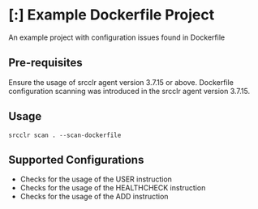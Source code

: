 # [:] Example Dockerfile Project

An example project with configuration issues found in Dockerfile 

## Pre-requisites
Ensure the usage of srcclr agent version 3.7.15 or above. Dockerfile configuration scanning was introduced in the srcclr agent version 3.7.15.

## Usage
`srcclr scan . --scan-dockerfile`

## Supported Configurations
- Checks for the usage of the USER instruction
- Checks for the usage of the HEALTHCHECK instruction
- Checks for the usage of the ADD instruction

